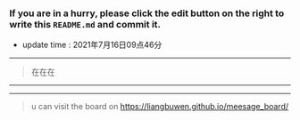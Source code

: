 ### If you are in a hurry, please click the edit button on the right to write this `README.md` and commit it.
* update time :   2021年7月16日09点46分
---
>在在在 
---  
***
> u can visit the board on <https://liangbuwen.github.io/meesage_board/>    
